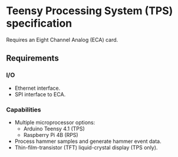 # Teensy Processing System (TPS) specification

Requires an Eight Channel Analog (ECA) card.

## Requirements

### I/O
* Ethernet interface.
* SPI interface to ECA.

### Capabilities
* Multiple microprocessor options:
  * Arduino Teensy 4.1 (TPS)
  * Raspberry Pi 4B (RPS)
* Process hammer samples and generate hammer event data.
* Thin-film-transistor (TFT) liquid-crystal display (TPS only).